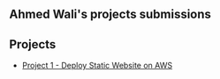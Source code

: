 ## Ahmed Wali's projects submissions

## Projects

- [Project 1 - Deploy Static Website on AWS](./Project-1)
